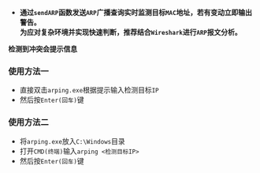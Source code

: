 - **通过`sendARP`函数发送`ARP`广播查询实时监测目标`MAC`地址，若有变动立即输出警告。<br />为应对复杂环境并实现快速判断，推荐结合`Wireshark`进行`ARP`报文分析。**

**检测到冲突会提示信息**

### 使用方法一
- 直接双击`arping.exe`根据提示输入检测目标`IP`
- 然后按`Enter(回车)`键

### 使用方法二

- 将`arping.exe`放入`C:\Windows`目录
- 打开`CMD(终端)`输入`arping <检测目标IP>`
- 然后按`Enter(回车)`键
